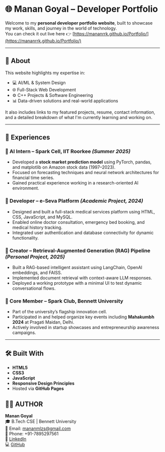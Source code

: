 # 🌐 Manan Goyal – Developer Portfolio

Welcome to my **personal developer portfolio website**, built to showcase my work, skills, and journey in the world of technology.  
You can check it out live here 👉 [https://mananrrk.github.io/Portfolio/](https://mananrrk.github.io/Portfolio/)

---

## 📌 About

This website highlights my expertise in:

- 💻 AI/ML & System Design
- 🌐 Full-Stack Web Development
- ⚙️ C++ Projects & Software Engineering
- 📊 Data-driven solutions and real-world applications

It also includes links to my featured projects, resume, contact information, and a detailed breakdown of what I'm currently learning and working on.

---

## 💼 Experiences

### 🔹 AI Intern – Spark Cell, IIT Roorkee *(Summer 2025)*
- Developed a **stock market prediction model** using PyTorch, pandas, and matplotlib on Amazon stock data (1997–2023).
- Focused on forecasting techniques and neural network architectures for financial time series.
- Gained practical experience working in a research-oriented AI environment.

### 🔹 Developer – e-Seva Platform *(Academic Project, 2024)*
- Designed and built a full-stack medical services platform using HTML, CSS, JavaScript, and MySQL.
- Enabled online doctor consultation, emergency bed booking, and medical history tracking.
- Integrated user authentication and database connectivity for dynamic functionality.

### 🔹 Creator – Retrieval-Augmented Generation (RAG) Pipeline *(Personal Project, 2025)*
- Built a RAG-based intelligent assistant using LangChain, OpenAI embeddings, and FAISS.
- Implemented document retrieval with context-aware LLM responses.
- Deployed a working prototype with a minimal UI to test dynamic conversational flows.

### 🔹 Core Member – Spark Club, Bennett University
- Part of the university’s flagship innovation cell.
- Participated in and helped organize key events including **Mahakumbh 2024** at Pragati Maidan, Delhi.
- Actively involved in startup showcases and entrepreneurship awareness campaigns.

---

## 🛠️ Built With

- **HTML5**
- **CSS3**
- **JavaScript**
- **Responsive Design Principles**
- Hosted via **GitHub Pages**

## 👨‍💻 AUTHOR

**Manan Goyal**  
🎓 B.Tech CSE | Bennett University  
📧 Email: [mananmlzs@gmail.com](mailto:mananmlzs@gmail.com)  
📱 Phone: +91-7895297561  
🔗 [LinkedIn](https://www.linkedin.com/in/mananrrk/)  
💻 [GitHub](https://github.com/Mananrrk) 

